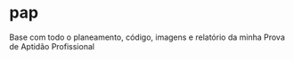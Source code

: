 # pap
Base com todo o planeamento, código, imagens e relatório da minha Prova de Aptidão Profissional
